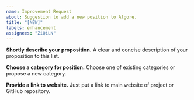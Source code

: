 ```yaml
---
name: Improvement Request
about: Suggestion to add a new position to Algore.
title: "[NEW]"
labels: enhancement
assignees: "ZiQiLN"
---
```


**Shortly describe your proposition.**
A clear and concise description of your proposition to this list.

**Choose a category for position.**
Choose one of existing categories or propose a new category.

**Provide a link to website.**
Just put a link to main website of project or GitHub repository.
